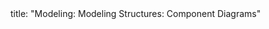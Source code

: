 <frontmatter>
title: "Modeling: Modeling Structures: Component Diagrams"
</frontmatter>

<include src="index-body.md" boilerplate />
